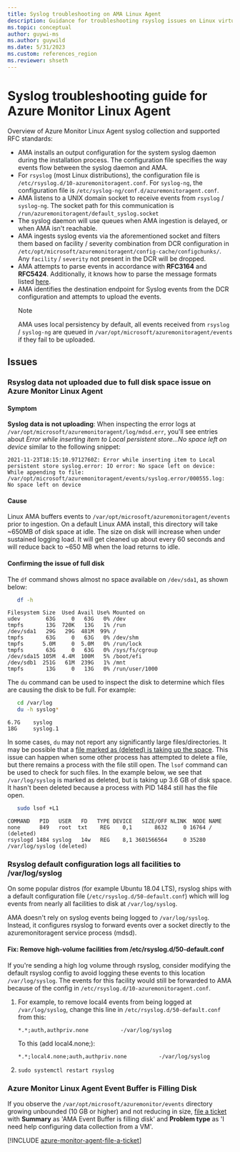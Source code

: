 ```yaml
---
title: Syslog troubleshooting on AMA Linux Agent
description: Guidance for troubleshooting rsyslog issues on Linux virtual machines, scale sets with Azure Monitor agent and Data Collection Rules.
ms.topic: conceptual
author: guywi-ms
ms.author: guywild
ms.date: 5/31/2023
ms.custom: references_region
ms.reviewer: shseth
---
```

# Syslog troubleshooting guide for Azure Monitor Linux Agent

Overview of Azure Monitor Linux Agent syslog collection and supported RFC standards:

- AMA installs an output configuration for the system syslog daemon during the installation process. The configuration file specifies the way events flow between the syslog daemon and AMA.
- For `rsyslog` (most Linux distributions), the configuration file is `/etc/rsyslog.d/10-azuremonitoragent.conf`. For `syslog-ng`, the configuration file is `/etc/syslog-ng/conf.d/azuremonitoragent.conf`.
- AMA listens to a UNIX domain socket to receive events from `rsyslog` / `syslog-ng`. The socket path for this communication is `/run/azuremonitoragent/default_syslog.socket`
- The syslog daemon will use queues when AMA ingestion is delayed, or when AMA isn't reachable.
- AMA ingests syslog events via the aforementioned socket and filters them based on facility / severity combination from DCR configuration in `/etc/opt/microsoft/azuremonitoragent/config-cache/configchunks/`. Any `facility` / `severity` not present in the DCR will be dropped.
- AMA attempts to parse events in accordance with **RFC3164** and **RFC5424**. Additionally, it knows how to parse the message formats listed [here](./azure-monitor-agent-overview.md#data-sources-and-destinations).
- AMA identifies the destination endpoint for Syslog events from the DCR configuration and attempts to upload the events. 
	> [!NOTE]
	> AMA uses local persistency by default, all events received from `rsyslog` / `syslog-ng` are queued in `/var/opt/microsoft/azuremonitoragent/events` if they fail to be uploaded.
	
## Issues

### Rsyslog data not uploaded due to full disk space issue on Azure Monitor Linux Agent

#### Symptom
**Syslog data is not uploading**: When inspecting the error logs at `/var/opt/microsoft/azuremonitoragent/log/mdsd.err`, you'll see entries about *Error while inserting item to Local persistent store…No space left on device* similar to the following snippet:

```
2021-11-23T18:15:10.9712760Z: Error while inserting item to Local persistent store syslog.error: IO error: No space left on device: While appending to file: /var/opt/microsoft/azuremonitoragent/events/syslog.error/000555.log: No space left on device
```

#### Cause
Linux AMA buffers events to `/var/opt/microsoft/azuremonitoragent/events` prior to ingestion. On a default Linux AMA install, this directory will take ~650MB of disk space at idle. The size on disk will increase when under sustained logging load. It will get cleaned up about every 60 seconds and will reduce back to ~650 MB when the load returns to idle.

#### Confirming the issue of full disk
The `df` command shows almost no space available on `/dev/sda1`, as shown below:

```bash
   df -h
```
```output
Filesystem Size  Used Avail Use% Mounted on
udev        63G     0   63G   0% /dev
tmpfs       13G  720K   13G   1% /run
/dev/sda1   29G   29G  481M  99% /
tmpfs       63G     0   63G   0% /dev/shm
tmpfs      5.0M     0  5.0M   0% /run/lock
tmpfs       63G     0   63G   0% /sys/fs/cgroup
/dev/sda15 105M  4.4M  100M   5% /boot/efi
/dev/sdb1  251G   61M  239G   1% /mnt
tmpfs       13G     0   13G   0% /run/user/1000
```

The `du` command can be used to inspect the disk to determine which files are causing the disk to be full. For example:

```bash
   cd /var/log
   du -h syslog*
```
```output
6.7G    syslog
18G     syslog.1
```

In some cases, `du` may not report any significantly large files/directories. It may be possible that a [file marked as (deleted) is taking up the space](https://unix.stackexchange.com/questions/182077/best-way-to-free-disk-space-from-deleted-files-that-are-held-open). This issue can happen when some other process has attempted to delete a file, but there remains a process with the file still open. The `lsof` command can be used to check for such files. In the example below, we see that `/var/log/syslog` is marked as deleted, but is taking up 3.6 GB of disk space. It hasn't been deleted because a process with PID 1484 still has the file open.

```bash
   sudo lsof +L1
```   

```output
COMMAND   PID   USER   FD   TYPE DEVICE   SIZE/OFF NLINK  NODE NAME
none      849   root  txt    REG    0,1       8632     0 16764 / (deleted)
rsyslogd 1484 syslog   14w   REG    8,1 3601566564     0 35280 /var/log/syslog (deleted)
```

### Rsyslog default configuration logs all facilities to /var/log/syslog
On some popular distros (for example Ubuntu 18.04 LTS), rsyslog ships with a default configuration file (`/etc/rsyslog.d/50-default.conf`) which will log events from nearly all facilities to disk at `/var/log/syslog`.

AMA doesn't rely on syslog events being logged to `/var/log/syslog`. Instead, it configures rsyslog to forward events over a socket directly to the azuremonitoragent service process (mdsd).

#### Fix: Remove high-volume facilities from /etc/rsyslog.d/50-default.conf
If you're sending a high log volume through rsyslog, consider modifying the default rsyslog config to avoid logging these events to this location `/var/log/syslog`. The events for this facility would still be forwarded to AMA because of the config in `/etc/rsyslog.d/10-azuremonitoragent.conf`.

1. For example, to remove local4 events from being logged at `/var/log/syslog`, change this line in `/etc/rsyslog.d/50-default.conf` from this:
	```config
	*.*;auth,authpriv.none          -/var/log/syslog
	```

	To this (add local4.none;):

	```config
	*.*;local4.none;auth,authpriv.none          -/var/log/syslog
	```
2. `sudo systemctl restart rsyslog`

### Azure Monitor Linux Agent Event Buffer is Filling Disk
If you observe the `/var/opt/microsoft/azuremonitor/events` directory growing unbounded (10 GB or higher) and not reducing in size, [file a ticket](#file-a-ticket) with **Summary** as 'AMA Event Buffer is filling disk' and **Problem type** as 'I need help configuring data collection from a VM'.

[!INCLUDE [azure-monitor-agent-file-a-ticket](../../../includes/azure-monitor-agent/azure-monitor-agent-file-a-ticket.md)]
